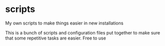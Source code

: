 # scripts
My own scripts to make things easier in new installations

This is a bunch of scripts and configuration files put together to make sure that some repetitive tasks are easier.
Free to use
